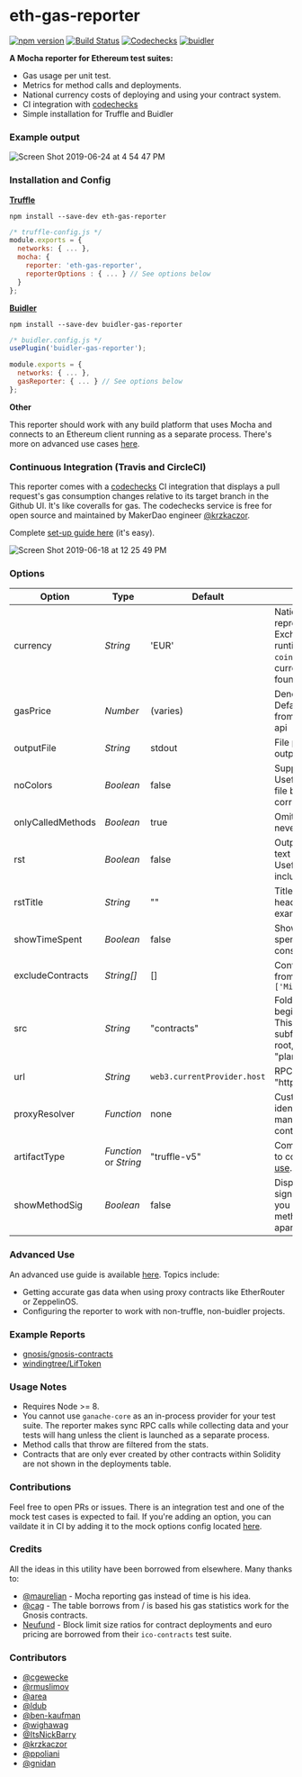 # eth-gas-reporter

[![npm version](https://badge.fury.io/js/eth-gas-reporter.svg)](https://badge.fury.io/js/eth-gas-reporter)
[![Build Status](https://travis-ci.org/cgewecke/eth-gas-reporter.svg?branch=master)](https://travis-ci.org/cgewecke/eth-gas-reporter)
[![Codechecks](https://raw.githubusercontent.com/codechecks/docs/master/images/badges/badge-default.svg?sanitize=true)](https://codechecks.io)
[![buidler](https://buidler.dev/buidler-plugin-badge.svg?1)](https://github.com/cgewecke/buidler-gas-reporter)

**A Mocha reporter for Ethereum test suites:**

- Gas usage per unit test.
- Metrics for method calls and deployments.
- National currency costs of deploying and using your contract system.
- CI integration with [codechecks](http://codechecks.io)
- Simple installation for Truffle and Buidler

### Example output

![Screen Shot 2019-06-24 at 4 54 47 PM](https://user-images.githubusercontent.com/7332026/60059336-fa502180-96a0-11e9-92b8-3dd436a9b2f1.png)

### Installation and Config

**[Truffle](https://www.trufflesuite.com/docs)**

```
npm install --save-dev eth-gas-reporter
```

```javascript
/* truffle-config.js */
module.exports = {
  networks: { ... },
  mocha: {
    reporter: 'eth-gas-reporter',
    reporterOptions : { ... } // See options below
  }
};
```

**[Buidler](https://buidler.dev)**

```
npm install --save-dev buidler-gas-reporter
```

```javascript
/* buidler.config.js */
usePlugin('buidler-gas-reporter');

module.exports = {
  networks: { ... },
  gasReporter: { ... } // See options below
};
```

**Other**

This reporter should work with any build platform that uses Mocha and
connects to an Ethereum client running as a separate process. There's more on advanced use cases
[here](https://github.com/cgewecke/eth-gas-reporter/blob/master/docs/advanced.md).

### Continuous Integration (Travis and CircleCI)

This reporter comes with a [codechecks](http://codechecks.io) CI integration that
displays a pull request's gas consumption changes relative to its target branch in the Github UI.
It's like coveralls for gas. The codechecks service is free for open source and maintained by MakerDao engineer [@krzkaczor](https://github.com/krzkaczor).

Complete [set-up guide here](https://github.com/cgewecke/eth-gas-reporter/blob/master/docs/codechecks.md) (it's easy).

![Screen Shot 2019-06-18 at 12 25 49 PM](https://user-images.githubusercontent.com/7332026/59713894-47298900-91c5-11e9-8083-233572787cfa.png)

### Options

| Option            | Type                   | Default                     | Description                                                                                                                                                                               |
| ----------------- | ---------------------- | --------------------------- | ----------------------------------------------------------------------------------------------------------------------------------------------------------------------------------------- |
| currency          | _String_               | 'EUR'                       | National currency to represent gas costs in. Exchange rates loaded at runtime from the `coinmarketcap` api. Available currency codes can be found [here](https://coinmarketcap.com/api/documentation/v1/#section/Standards-and-Conventions). |
| gasPrice          | _Number_               | (varies)                    | Denominated in `gwei`. Default is loaded at runtime from the `eth gas station` api                                                                                                        |
| outputFile        | _String_               | stdout                      | File path to write report output to                                                                                                                                                       |
| noColors          | _Boolean_              | false                       | Suppress report color. Useful if you are printing to file b/c terminal colorization corrupts the text.                                                                                    |
| onlyCalledMethods | _Boolean_              | true                        | Omit methods that are never called from report.                                                                                                                                           |
| rst               | _Boolean_              | false                       | Output with a reStructured text code-block directive. Useful if you want to include report in RTD                                                                                         |
| rstTitle          | _String_               | ""                          | Title for reStructured text header (See Travis for example output)                                                                                                                        |
| showTimeSpent     | _Boolean_              | false                       | Show the amount of time spent as well as the gas consumed                                                                                                                                 |
| excludeContracts  | _String[]_             | []                          | Contract names to exclude from report. Ex: `['Migrations']`                                                                                                                               |
| src               | _String_               | "contracts"                 | Folder in root directory to begin search for `.sol` files. This can also be a path to a subfolder relative to the root, e.g. "planets/annares/contracts"                                  |
| url               | _String_               | `web3.currentProvider.host` | RPC client url (ex: "http://localhost:8545")                                                                                                                                              |
| proxyResolver     | _Function_             | none                        | Custom method to resolve identity of methods managed by a proxy contract.                                                                                                                 |
| artifactType      | _Function_ or _String_ | "truffle-v5"                | Compilation artifact format to consume. (See [advanced use](https://github.com/cgewecke/eth-gas-reporter/blob/master/docs/advanced.md).)                                                  |
| showMethodSig     | _Boolean_              | false                       | Display complete method signatures. Useful when you have overloaded methods you can't tell apart.                                                                                                                                            |

### Advanced Use

An advanced use guide is available [here](https://github.com/cgewecke/eth-gas-reporter/blob/master/docs/advanced.md). Topics include:

- Getting accurate gas data when using proxy contracts like EtherRouter or ZeppelinOS.
- Configuring the reporter to work with non-truffle, non-buidler projects.

### Example Reports

- [gnosis/gnosis-contracts](https://github.com/cgewecke/eth-gas-reporter/blob/master/docs/gnosis.md)
- [windingtree/LifToken](https://github.com/cgewecke/eth-gas-reporter/blob/master/docs/lifToken.md)

### Usage Notes

- Requires Node >= 8.
- You cannot use `ganache-core` as an in-process provider for your test suite. The reporter makes sync RPC calls
  while collecting data and your tests will hang unless the client is launched as a separate process.
- Method calls that throw are filtered from the stats.
- Contracts that are only ever created by other contracts within Solidity are not shown in the deployments table.

### Contributions

Feel free to open PRs or issues. There is an integration test and one of the mock test cases is expected to fail. If you're adding an option, you can vaildate it in CI by adding it to the mock options config located [here](https://github.com/cgewecke/eth-gas-reporter/blob/master/mock/config-template.js#L13-L19).

### Credits

All the ideas in this utility have been borrowed from elsewhere. Many thanks to:

- [@maurelian](https://github.com/maurelian) - Mocha reporting gas instead of time is his idea.
- [@cag](https://github.com/cag) - The table borrows from / is based his gas statistics work for the Gnosis contracts.
- [Neufund](https://github.com/Neufund/ico-contracts) - Block limit size ratios for contract deployments and euro pricing are borrowed from their `ico-contracts` test suite.

### Contributors

- [@cgewecke](https://github.com/cgewecke)
- [@rmuslimov](https://github.com/rmuslimov)
- [@area](https://github.com/area)
- [@ldub](https://github.com/ldub)
- [@ben-kaufman](https://github.com/ben-kaufman)
- [@wighawag](https://github.com/wighawag)
- [@ItsNickBarry](https://github.com/ItsNickBarry)
- [@krzkaczor](https://github.com/krzkaczor)
- [@ppoliani](https://github.com/@ppoliani)
- [@gnidan](https://github.com/gnidan)
